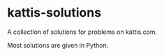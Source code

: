 # kattis-solutions

A collection of solutions for problems on kattis.com.

Most solutions are given in Python.

